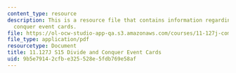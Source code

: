 ```yaml
---
content_type: resource
description: This is a resource file that contains information regarding divide and
  conquer event cards.
file: https://ol-ocw-studio-app-qa.s3.amazonaws.com/courses/11-127j-computer-games-and-simulations-for-education-and-exploration-spring-2015/9b5e79142cfbe325528e5fdb769e58af_MIT11_127JS15_DC_event.pdf
file_type: application/pdf
resourcetype: Document
title: 11.127J S15 Divide and Conquer Event Cards
uid: 9b5e7914-2cfb-e325-528e-5fdb769e58af
---
```

